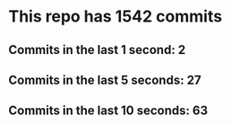 # This repo has 1542 commits

## Commits in the last 1 second: 2
## Commits in the last 5 seconds: 27
## Commits in the last 10 seconds: 63
